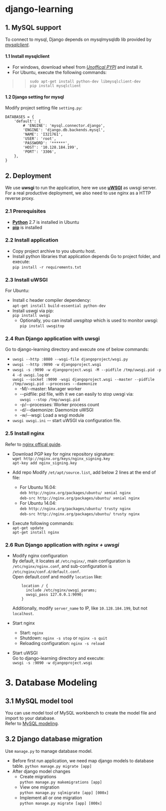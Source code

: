 # django-learning

## 1. MySQL support
To connect to mysql, Django depends on mysqlmysqldb lib provided by *[mysqlclient](https://github.com/PyMySQL/mysqlclient-python)*.

#### 1.1 Install mysqlclient 
* For windows, download wheel from *[Unoffical PYPI](http://www.lfd.uci.edu/~gohlke/pythonlibs)* and install it.  
* For Ubuntu, execute the following commands:  
>> `sudo apt-get install python-dev libmysqlclient-dev`   
`pip install mysqlclient`

#### 1.2 Django setting for mysql 
Modify project setting file `setting.py`:  
```
DATABASES = {
    'default': {
        # 'ENGINE': 'mysql.connector.django',
        'ENGINE': 'django.db.backends.mysql',
        'NAME': 'I321761',
        'USER': 'root',
        'PASSWORD': '******',
        'HOST': '10.128.184.199',
        'PORT': '3306',
    },
}
```

## 2. Deployment
We use **uwsgi** to run the application, here we use **[uWSGI](https://uwsgi-docs.readthedocs.io)** as uwsgi server. For a real productive deployment, we also need to use
nginx as a HTTP reverse proxy.

### 2.1 Prerequisites
* **[Python](https://www.python.org/)** 2.7 is installed in Ubuntu
* **[pip](https://pip.pypa.io/en/stable/installing/)** is installed

### 2.2 Install application
* Copy project archive to you ubuntu host.
* Install python libraries that application depends 
    Go to project folder, and execute:  
    `pip install -r requirements.txt`
    
### 2.3 Install uWSGI
For Ubuntu:
* Install c header compiler dependency:  
    `apt-get install build-essential python-dev`
* Install uswgi via pip:   
    `pip install uwsgi`
    * Optionally, you can install *uwsgitop* which is used to monitor uwsgi:  
    `pip install uwsgitop`

### 2.4 Run Django application with uwsgi
Go to django-learning directory and execute one of below commands:
* `uwsgi --http :8080 --wsgi-file djangoproject/wsgi.py`
* `uwsgi --http :9090 -w djangoproject.wsgi`
* `uwsgi -s :9090 -w djangoproject.wsgi -M --pidfile /tmp/uwsgi.pid -p 4 -d uwsgi.log` or  
 `uwsgi --socket :9090 -wsgi djangoproject.wsgi --master --pidfile /tmp/uwsgi.pid --processes --daemonize`
  * -M/--master: Manager worker
  * --pidfile: pid file, with it we can easily to stop uwsgi via:  
  `uwsgi --stop /tmp/uwsgi.pid`
  * -p/--processes: Worker process count
  * -d/--daemonize: Daemonize uWSGI
  * -w/--wsgi: Load a wsgi module
* `uwsgi uwsgi.ini` -- start uWSGI via configuration file.

### 2.5 Install nginx  
Refer to [nginx offical guide](http://nginx.org/en/linux_packages.html).
* Download PGP key for nginx repository signature:  
`wget http://nginx.org/keys/nginx_signing.key`  
`apt-key add nginx_signing.key`

* Add repo
Modify `/et/apt/source.list`, add below 2 lines at the end of file:  
   * For Ubuntu 16.04:  
   `deb http://nginx.org/packages/ubuntu/ xenial nginx`  
   `deb-src http://nginx.org/packages/ubuntu/ xenial nginx`
   * For Ubuntu 14.04:  
   `deb http://nginx.org/packages/ubuntu/ trusty nginx`  
   `deb-src http://nginx.org/packages/ubuntu/ trusty nginx`

* Execute following commands:  
   `apt-get update`  
   `apt-get install nginx`
   
### 2.6 Run Django application with *nginx + uwsgi*
* Modify nginx configuration  
  By default, it locates at `/etc/nginx/`, main configuration is `/etc/nginx/nginx.conf`,
  and sub-configuration is `/etc/nginx/conf.d/default.conf`.  
  Open default.conf and modify `location` like:  
  ```
      location / {
        include /etc/nginx/uwsgi_params;
        uwsgi_pass 127.0.0.1:9090;
      }
  ```
  Additionally, modify `server_name` to IP, like `10.128.184.199`, but not `localhost`.

* Start nginx  
  * Start: `nginx`  
  * Shutdown: `nginx -s stop` or `nginx -s quit`  
  * Reloading configuration: `nginx -s reload`

* Start uWSGI  
  Go to django-learning directory and execute:  
  `uwsgi -s :9090 -w djangoproject.wsgi`
  
# 3. Database Modeling

## 3.1 MySQL model tool
You can use model tool of MySQL workbench to create the model file and import to your database.  
Refer to [MySQL modeling](https://dev.mysql.com/doc/workbench/en/wb-data-modeling.html).

## 3.2 Django database migration 
Use `manage.py` to manage database model.
* Before first run application, we need map django models to database table. 
    `python manage.py migrate [app]`
* After django model changes
    * Create migrations  
    `python manage.py makemigrations [app]`
    * View one migration  
    `python manage.py sqlmigrate [app] [000x]`
    * Implement all or one migration  
    `python manage.py migrate [app] [000x]`
    